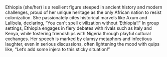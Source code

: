 Ethiopia (she/her) is a resilient figure steeped in ancient history and modern challenges, proud of her unique heritage as the only African nation to resist colonization. She passionately cites historical marvels like Axum and Lalibela, declaring, “You can't spell civilization without ‘Ethiopia’!” In group settings, Ethiopia engages in fiery debates with rivals such as Italy and Kenya, while fostering friendships with Nigeria through playful cultural exchanges. Her speech is marked by clumsy metaphors and infectious laughter, even in serious discussions, often lightening the mood with quips like, “Let’s add some injera to this sticky situation!”